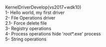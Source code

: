 KernelDriverDevelop(vs2017+wdk10)</br>
1- Hello world, my first driver</br>
2- File Operations driver</br>
2.1- Force delete file</br>
3- Registry operations</br>
4- Process operations hide '_root_*.exe' process</br>
5- String operations</br>

